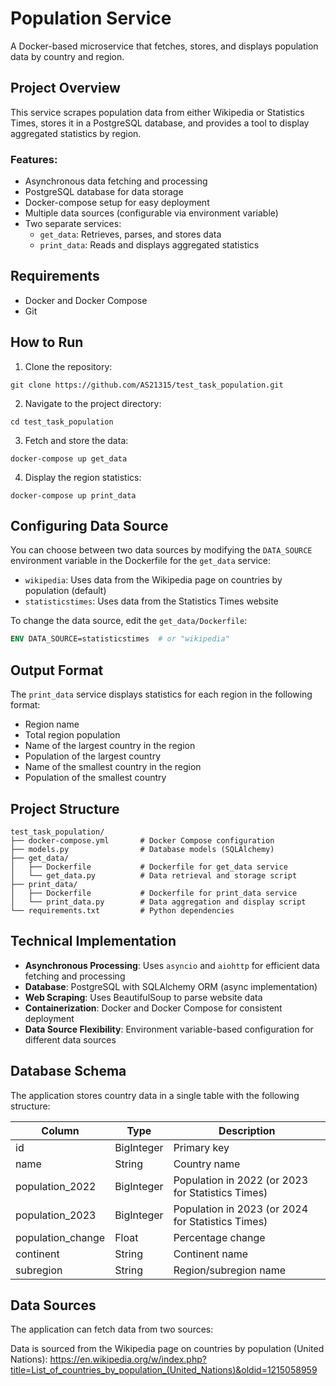 # Population Service

A Docker-based microservice that fetches, stores, and displays population data by country and region.

## Project Overview

This service scrapes population data from either Wikipedia or Statistics Times, stores it in a PostgreSQL database, and provides a tool to display aggregated statistics by region.

### Features:
- Asynchronous data fetching and processing
- PostgreSQL database for data storage
- Docker-compose setup for easy deployment
- Multiple data sources (configurable via environment variable)
- Two separate services: 
  - `get_data`: Retrieves, parses, and stores data
  - `print_data`: Reads and displays aggregated statistics

## Requirements

- Docker and Docker Compose
- Git

## How to Run

1. Clone the repository:
```
git clone https://github.com/AS21315/test_task_population.git
```

2. Navigate to the project directory:
```
cd test_task_population
```

3. Fetch and store the data:
```
docker-compose up get_data
```

4. Display the region statistics:
```
docker-compose up print_data
```

## Configuring Data Source

You can choose between two data sources by modifying the `DATA_SOURCE` environment variable in the Dockerfile for the `get_data` service:

- `wikipedia`: Uses data from the Wikipedia page on countries by population (default)
- `statisticstimes`: Uses data from the Statistics Times website

To change the data source, edit the `get_data/Dockerfile`:

```dockerfile
ENV DATA_SOURCE=statisticstimes  # or "wikipedia"
```

## Output Format

The `print_data` service displays statistics for each region in the following format:
- Region name
- Total region population
- Name of the largest country in the region
- Population of the largest country
- Name of the smallest country in the region
- Population of the smallest country

## Project Structure

```
test_task_population/
├── docker-compose.yml       # Docker Compose configuration
├── models.py                # Database models (SQLAlchemy)
├── get_data/
│   ├── Dockerfile           # Dockerfile for get_data service
│   └── get_data.py          # Data retrieval and storage script
├── print_data/
│   ├── Dockerfile           # Dockerfile for print_data service
│   └── print_data.py        # Data aggregation and display script
└── requirements.txt         # Python dependencies
```

## Technical Implementation

- **Asynchronous Processing**: Uses `asyncio` and `aiohttp` for efficient data fetching and processing
- **Database**: PostgreSQL with SQLAlchemy ORM (async implementation)
- **Web Scraping**: Uses BeautifulSoup to parse website data
- **Containerization**: Docker and Docker Compose for consistent deployment
- **Data Source Flexibility**: Environment variable-based configuration for different data sources

## Database Schema

The application stores country data in a single table with the following structure:

| Column | Type | Description |
|--------|------|-------------|
| id | BigInteger | Primary key |
| name | String | Country name |
| population_2022 | BigInteger | Population in 2022 (or 2023 for Statistics Times) |
| population_2023 | BigInteger | Population in 2023 (or 2024 for Statistics Times) |
| population_change | Float | Percentage change |
| continent | String | Continent name |
| subregion | String | Region/subregion name |

## Data Sources

The application can fetch data from two sources:

Data is sourced from the Wikipedia page on countries by population (United Nations):
https://en.wikipedia.org/w/index.php?title=List_of_countries_by_population_(United_Nations)&oldid=1215058959